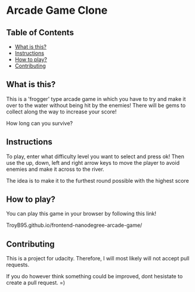 # Arcade Game Clone

## Table of Contents
* [What is this?](#what_is_this?)
* [Instructions](#instructions)
* [How to play?](#How_to_play?)
* [Contributing](#contributing)

## What is this?
This is a 'frogger' type arcade game in which you have to try and make it over to the water without being hit by the enemies! There will be gems to collect along the way to increase your score! 

How long can you survive?
## Instructions
To play, enter what difficulty level you want to select and press ok! Then use the up, down, left and right arrow keys to move the player to avoid enemies and make it across to the river.

The idea is to make it to the furthest round possible with the highest score

## How to play?
You can play this game in your browser by following this link!

TroyB95.github.io/frontend-nanodegree-arcade-game/

## Contributing
This is a project for udacity. Therefore, I will most likely will not accept pull requests. 

If you do however think something could be improved, dont hesistate to create a pull request. =)

